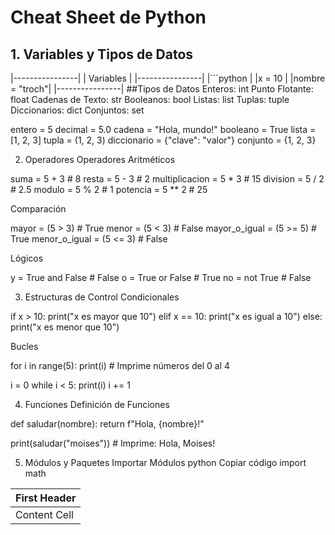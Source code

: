 # Cheat Sheet de Python

## 1. Variables y Tipos de Datos
|----------------|
| Variables      |
|----------------|
|```python       |
|x = 10          |
|nombre = "troch"|
|----------------| 
##Tipos de Datos
Enteros: int
Punto Flotante: float
Cadenas de Texto: str
Booleanos: bool
Listas: list
Tuplas: tuple
Diccionarios: dict
Conjuntos: set

entero = 5
decimal = 5.0
cadena = "Hola, mundo!"
booleano = True
lista = [1, 2, 3]
tupla = (1, 2, 3)
diccionario = {"clave": "valor"}
conjunto = {1, 2, 3}


2. Operadores
Operadores Aritméticos

suma = 5 + 3        # 8
resta = 5 - 3       # 2
multiplicacion = 5 * 3  # 15
division = 5 / 2    # 2.5
modulo = 5 % 2      # 1
potencia = 5 ** 2   # 25


Comparación

mayor = (5 > 3)    # True
menor = (5 < 3)    # False
mayor_o_igual = (5 >= 5) # True
menor_o_igual = (5 <= 3) # False


Lógicos

y = True and False   # False
o = True or False    # True
no = not True        # False

3. Estructuras de Control
Condicionales

if x > 10:
    print("x es mayor que 10")
elif x == 10:
    print("x es igual a 10")
else:
    print("x es menor que 10")

Bucles

for i in range(5):
    print(i)  # Imprime números del 0 al 4

i = 0
while i < 5:
    print(i)
    i += 1

4. Funciones
Definición de Funciones

def saludar(nombre):
    return f"Hola, {nombre}!"

print(saludar("moises"))  # Imprime: Hola, Moises!


5. Módulos y Paquetes
Importar Módulos
python
Copiar código
import math


| First Header  |
| ------------- |
| Content Cell  | 



